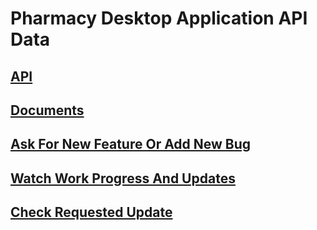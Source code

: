 # Pharmacy Desktop Application API Data

## [API](http://98.109.96.86:8000/api/public/api/v1.0/dynamic/PATINS?password=PHARMACY_API_PASSWORD&perpage=100&page=2)

## [Documents](http://98.109.96.86:8000/api/public)

## [Ask For New Feature Or Add New Bug](https://github.com/bishoyromany/pharmacy-api-data/issues)

## [Watch Work Progress And Updates](https://github.com/bishoyromany/pharmacy-api-data/projects/1)

## [Check Requested Update](https://github.com/bishoyromany/pharmacy-api-data/issues?q=is%3Aissue+label%3Aenhancement+is%3Aopen)
